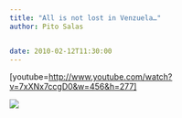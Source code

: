 ```yaml
---
title: "All is not lost in Venzuela…"
author: Pito Salas


date: 2010-02-12T11:30:00
---
```




[youtube=http://www.youtube.com/watch?v=7xXNx7ccgD0&w=456&h=277]

![](https://i0.wp.com/img.zemanta.com/pixy.gif?w=584)


